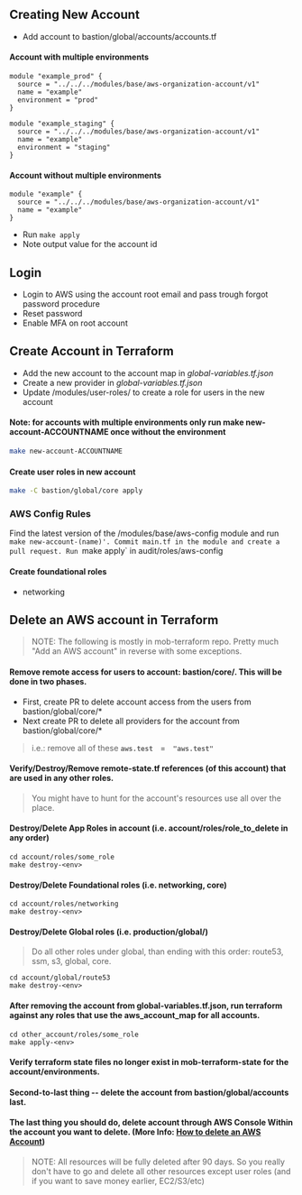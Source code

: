 ## Creating New Account

- Add account to bastion/global/accounts/accounts.tf

#### Account with multiple environments
```hcl
module "example_prod" {
  source = "../../../modules/base/aws-organization-account/v1"
  name = "example"
  environment = "prod"
}

module "example_staging" {
  source = "../../../modules/base/aws-organization-account/v1"
  name = "example"
  environment = "staging"
}
```

#### Account without multiple environments
```hcl
module "example" {
  source = "../../../modules/base/aws-organization-account/v1"
  name = "example"
}
```

- Run ```make apply```
- Note output value for the account id


## Login
- Login to AWS using the account root email and pass trough forgot password procedure
- Reset password
- Enable MFA on root account

## Create Account in Terraform
- Add the new account to the account map in *global-variables.tf.json*
- Create a new provider in *global-variables.tf.json*
- Update /modules/user-roles/ to create a role for users in the new account

#### Note: for accounts with multiple environments only run make new-account-ACCOUNTNAME once without the environment
```bash
make new-account-ACCOUNTNAME
```

#### Create user roles in new account
```bash
make -C bastion/global/core apply
```

### AWS Config Rules
Find the latest version of the /modules/base/aws-config module and run `make new-account-(name)'. Commit main.tf in the module and create a pull request. Run `make apply` in audit/roles/aws-config

#### Create foundational roles
- networking


## Delete an AWS account in Terraform

>NOTE: The following is mostly in mob-terraform repo. Pretty much "Add an AWS account" in reverse with some exceptions.

#### Remove remote access for users to account: bastion/core/. This will be done in two phases.
- First, create PR to delete account access from the users from bastion/global/core/*
- Next create PR to delete all providers for the account from bastion/global/core/*
> i.e.: remove all of these **`aws.test  =  "aws.test"`**

#### Verify/Destroy/Remove remote-state.tf references (of this account) that are used in any other roles.
> You might have to hunt for the account's resources use all over the place.

#### Destroy/Delete App Roles in account (i.e. account/roles/role_to_delete in any order)
```
cd account/roles/some_role
make destroy-<env>
```

#### Destroy/Delete Foundational roles (i.e. networking, core)
```
cd account/roles/networking
make destroy-<env>
```

#### Destroy/Delete Global roles (i.e. production/global/)
>Do all other roles under global, than ending with this order: route53, ssm, s3, global, core.
```
cd account/global/route53
make destroy-<env>
```

#### After removing the account from global-variables.tf.json, run terraform against any roles that use the aws_account_map for all accounts.
```
cd other_account/roles/some_role
make apply-<env>
```

#### Verify terraform state files no longer exist in mob-terraform-state for the account/environments.

#### Second-to-last thing -- delete the account from bastion/global/accounts last.

#### The last thing you should do, delete account through AWS Console **Within** the account you want to delete. (More Info: [How to delete an AWS Account](https://aws.amazon.com/premiumsupport/knowledge-center/close-aws-account/))
>NOTE: All resources will be fully deleted after 90 days. So you really don't have to go and delete all other resources except user roles (and if you want to save money earlier, EC2/S3/etc)
